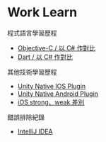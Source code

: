 # Work Learn
程式語言學習歷程
- [Objective-C / 以 C# 作對比](Objective-c-csharp.md)
- [Dart / 以 C# 作對比](Dart-csharp.md)

其他技術學習歷程
- [Unity Native IOS Plugin](Unity-native-ios-plugin.md)
- [Unity Native Android Plugin](Unity-native-android-plugin.md)
- [iOS strong、weak 差別](https://www.appcoda.com.tw/memory-management-swift/)

錯誤排除紀錄
- [IntelliJ IDEA](IntelliJ-IDEA-error.md)
